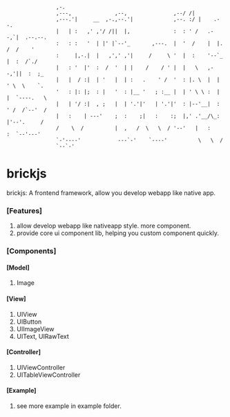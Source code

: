 

                    ,-.                     
                    ,---,              ,--,               ,--/ /|                     
                    ,---.'|     __  ,-.,--.'|             ,--. :/ |    .--.             
                    |   | :   ,' ,'/ /||  |,              :  : ' /   .--,`|  .--.--.    
                    :   : :   '  | |' |`--'_       ,---.  |  '  /    |  |.  /  /    '   
                    :     |,-.|  |   ,',' ,'|     /     \ '  |  :    '--`_ |  :  /`./   
                    |   : '  |'  :  /  '  | |    /    / ' |  |   \   ,--,'||  :  ;_     
                    |   |  / :|  | '   |  | :   .    ' /  '  : |. \  |  | ' \  \    `.  
                    '   : |: |;  : |   '  : |__ '   ; :__ |  | ' \ \ :  | |  `----.   \
                    |   | '/ :|  , ;   |  | '.'|'   | '.'|'  : |--'__|  : ' /  /`--'  /
                    |   :    | ---'    ;  :    ;|   :    :;  |,' .'__/\_: |'--'.     /  
                    /    \  /          |  ,   /  \   \  / '--'   |   :    :  `--'---'   
                    `-'----'            ---`-'    `----'          \   \  /              
                    `--`-'               


# brickjs

brickjs: A frontend framework, allow you develop webapp like native app.

### [Features]

1. allow develop webapp like nativeapp style. more component.
2. provide core ui component lib, helping you custom component quickly.

### [Components]

#### [Model]

1. Image

#### [View]

1. UIView
2. UIButton
3. UIImageView
4. UIText, UIRawText

#### [Controller]

1. UIViewController
2. UITableViewController

#### [Example]

1. see more example in example folder.
